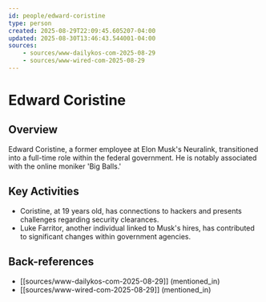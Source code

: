 ```yaml
---
id: people/edward-coristine
type: person
created: 2025-08-29T22:09:45.605207-04:00
updated: 2025-08-30T13:46:43.544001-04:00
sources:
    - sources/www-dailykos-com-2025-08-29
    - sources/www-wired-com-2025-08-29
---
```


# Edward Coristine

## Overview
Edward Coristine, a former employee at Elon Musk's Neuralink, transitioned into a full-time role within the federal government. He is notably associated with the online moniker 'Big Balls.'

## Key Activities
- Coristine, at 19 years old, has connections to hackers and presents challenges regarding security clearances.
- Luke Farritor, another individual linked to Musk's hires, has contributed to significant changes within government agencies.

## Back-references
<!-- Auto-maintained by the system -->
- [[sources/www-dailykos-com-2025-08-29]] (mentioned_in)
- [[sources/www-wired-com-2025-08-29]] (mentioned_in)

